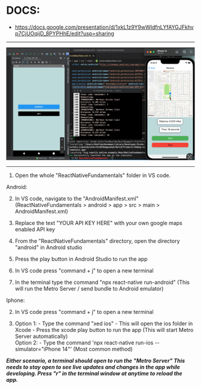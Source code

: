 # DOCS:

- https://docs.google.com/presentation/d/1xkL1z9Y9wWIdfnLYfAYGJFkhvp7CjUOqijD_8PYPHhE/edit?usp=sharing

---

<img src='./final_product.png'/>

---

1. Open the whole "ReactNativeFundamentals" folder in VS code.

Android:

2. In VS code, navigate to the "AndroidManifest.xml" (ReactNativeFundamentals > android > app > src > main > AndroidManifest.xml)

3. Replace the text "YOUR API KEY HERE" with your own google maps enabled API key

4. From the "ReactNativeFundamentals" directory, open the directory "android" in Android studio

5. Press the play button in Android Studio to run the app

6. In VS code press "command + j" to open a new terminal

7. In the terminal type the command "npx react-native run-android"
   (This will run the Metro Server / send bundle to Android emulator)

Iphone:

2. In VS code press "command + j" to open a new terminal

3. Option 1: - Type the command "xed ios" - This will open the ios folder in Xcode - Press the xcode play button to run the app
   (This will start Metro Server automatically)
   </br>
   Option 2: - Type the command 'npx react-native run-ios --simulator="iPhone 14"'
   (Most common method)

<i><b> Either scenario, a terminal should open to run the "Metro Server" This needs to stay open to see live updates and changes in the app while developing. Press "r" in the terminal window at anytime to reload the app.</b></i>
